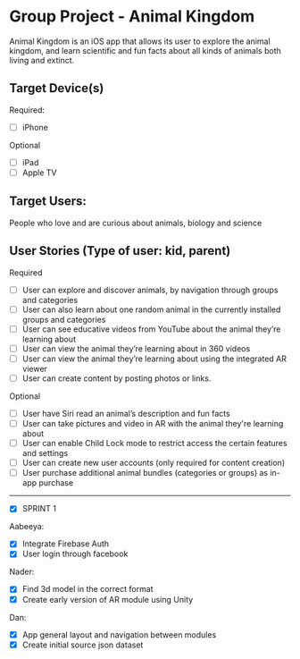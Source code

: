 # Group Project - Animal Kingdom

Animal Kingdom is an iOS app that allows its user to explore the animal kingdom, and learn scientific and fun facts about all kinds of animals both living and extinct.

## Target Device(s)

Required:
- [ ] iPhone

Optional
- [ ] iPad
- [ ] Apple TV

## Target Users:

People who love and are curious about animals, biology and science

## User Stories (Type of user: kid, parent)

Required
- [ ] User can explore and discover animals, by navigation through groups and categories
- [ ] User can also learn about one random animal in the currently installed groups and categories
- [ ] User can see educative videos from YouTube about the animal they’re learning about
- [ ] User can view the animal they’re learning about in 360 videos
- [ ] User can view the animal they’re learning about using the integrated AR viewer
- [ ] User can create content by posting photos or links.

Optional
- [ ] User have Siri read an animal’s description and fun facts
- [ ] User can take pictures and video in AR with the animal they're learning about
- [ ] User can enable Child Lock mode to restrict access the certain features and settings
- [ ] User can create new user accounts (only required for content creation)
- [ ] User purchase additional animal bundles (categories or groups) as in-app purchase

---

- [x] SPRINT 1

Aabeeya:
- [x] Integrate Firebase Auth
- [x] User login through facebook

Nader:
- [x] Find 3d model in the correct format
- [x] Create early version of AR module using Unity

Dan:
- [x] App general layout and navigation between modules
- [x] Create initial source json dataset
